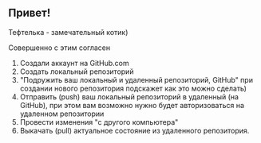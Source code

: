 ## Привет!

Тефтелька - замечательный котик)

Совершенно с этим согласен

1. Создали аккаунт на GitHub.com
2. Создать локальный репозиторий
3. "Подружить ваш локальный и удаленный репозиторий, GitHub" при создании нового репозитория подскажет как это можно сделать)
4. Отправить (push) ваш локальный репозиторий в удаленный (на GitHub), при этом вам возможно нужно будет авторизоваться на удаленном репозитории
5. Провести изменения "с другого компьютера"
6. Выкачать (pull) актуальное состояние из удаленного репозитория.